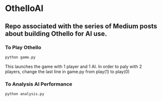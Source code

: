 # OthelloAI
## Repo associated with the series of Medium posts about building Othello for AI use.

### To Play Othello
```bash
python game.py
```

This launches the game with 1 player and 1 AI. In order to paly with 2 players, change the last line in game.py from play(1) to play(0)

### To Analysis AI Performance

```bash
python analysis.py
```


